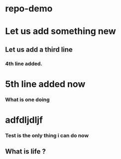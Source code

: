 # repo-demo
# Let us add something new
## Let us add a third line 
### 4th line added.

# 5th line added now 

### What is one doing 
# adfdljdljf
### Test is the only thing i can do now 

## What is life ? 
